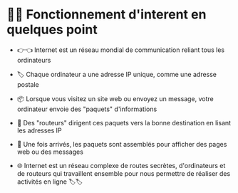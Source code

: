 #  👩‍💻 Fonctionnement d'interent en quelques point

- 👉👈 Internet est un réseau mondial de communication reliant tous les ordinateurs 

- 🏷 Chaque ordinateur a une adresse IP unique, comme une adresse postale 

- 📦 Lorsque vous visitez un site web ou envoyez un message, votre ordinateur envoie des "paquets" d'informations 

- 📮 Des "routeurs" dirigent ces paquets vers la bonne destination en lisant les adresses IP 

- 🧩 Une fois arrivés, les paquets sont assemblés pour afficher des pages web ou des messages 

- 🌐 Internet est un réseau complexe de routes secrètes, d'ordinateurs et de routeurs qui travaillent ensemble pour nous permettre de réaliser des activités en ligne 🏷🏷